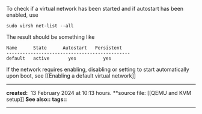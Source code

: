 To check if a virtual network has been started and if autostart has been enabled, use
```shell
sudo virsh net-list --all
```
  
  The result should be something like 
 ```fallback
 Name      State      Autostart   Persistent
----------------------------------------------
 default   active       yes          yes
``` 

If the network requires enabling, disabling or setting to start automatically upon boot, see [[Enabling a default virtual network]]

---
**created:**  13 February 2024 at  10:13 hours.
**source file: [[QEMU and KVM setup]]
**See also::** 
**tags::** 

---
